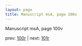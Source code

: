 ```yaml
---
layout: page
title: Manuscript msA, page 100v
---
```


Manuscript msA, page 100v

prev:  [100r](../100r) | next:  [101r](../101r)